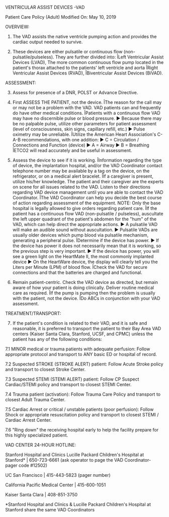 VENTRICULAR ASSIST DEVICES -VAD

Patient Care Policy (Adult)
Modified On: May 10, 2019

OVERVIEW:

1. The VAD assists the native ventricle pumping action and provides the cardiac output needed to survive.

2. These devices are either pulsatile or continuous flow (non-pulsatile/pulseless). They are further divided into:
ÎLeft Ventricular Assist Devices (LVAD), The more common continuous flow pump located in the patient's thorax attached to the patients' left ventricle and aorta
ÎRight Ventricular Assist Devices (RVAD),
ÎBiventricular Assist Devices (BiVAD).

ASSESSMENT:

3. Assess for presence of a DNR, POLST or Advance Directive.

4. First ASSESS THE PATIENT, not the device.
ÎThe reason for the call may or may not be a problem with the VAD. VAD patients can and frequently do have other medical conditions.
ÎPatients with a continuous flow VAD may have no discernible pulse or blood pressure.
► Because there may be no palpable pulse, utilize other parameters for patient assessment (level of consciousness, skin signs, capillary refill, etc.)
► Pulse oximetry may be unreliable.
ÎUtilize the American Heart Association's C-A-B recommendations, with one addition:
► C = Circulation / Connections and Function (device)
► A = Airway
► B = Breathing
ÎETCO2 will read accurately and be useful in assessment.

5. Assess the device to see if it is working.
ÎInformation regarding the type of device, the implantation hospital, and/or the VAD Coordinator contact telephone number may be available by a tag on the device, on the refrigerator, or on a medical alert bracelet.
ÎIf a caregiver is present, utilize his/her knowledge. The patient and their caregiver are the experts on scene for all issues related to the VAD. Listen to their directions regarding VAD device management until you are able to contact the VAD Coordinator.
ÎThe VAD Coordinator can help you decide the best course of action regarding assessment of the equipment. NOTE: Only the base hospital is legally allowed to give orders regarding patient care.
ÎIf the patient has a continuous flow VAD (non-pulsatile / pulseless), auscultate the left upper quadrant of the patient's abdomen for the "hum" of the VAD, which can help direct the appropriate actions.
► A pulsatile VAD will make an audible sound without auscultation.
► Pulsatile VADs are usually older devices which pump blood via pulsatile mechanism, generating a peripheral pulse.
ÎDetermine if the device has power.
► If the device has power it does not necessarily mean that it is working, so the previous step is very important.
► If the device has power, you will see a green light on the HeartMate II, the most commonly implanted device
► On the HeartWare device, the display will clearly tell you the Liters per Minute (LPM) of blood flow.
ÎCheck the VAD for secure connections and that the batteries are charged and functional.

6. Remain patient-centric. Check the VAD device as directed, but remain aware of how your patient is doing clinically. Deliver routine medical care as required.
ÎIf the pump is pumping then the problem is usually with the patient, not the device.
ÎDo ABCs in conjunction with your VAD assessment.

TREATMENT/TRANSPORT:

7. If the patient's condition is related to their VAD, and it is safe and reasonable, it is preferred to transport the patient to their Bay Area VAD centers (Kaiser Santa Clara, Stanford, UCSF, and CPMC) unless the patient has any of the following conditions:

7.1 MINOR medical or trauma patients with adequate perfusion: Follow appropriate protocol and transport to ANY basic ED or hospital of record.

7.2 Suspected STROKE (STROKE ALERT) patient: Follow Acute Stroke policy and transport to closest Stroke Center.

7.3 Suspected STEMI (STEMI ALERT) patient: Follow CP Suspect Cardiac/STEMI policy and transport to closest STEMI Center.

7.4 Trauma patient (activation): Follow Trauma Care Policy and transport to closest Adult Trauma Center.

7.5 Cardiac Arrest or critical / unstable patients (poor perfusion): Follow Shock or appropriate resuscitation policy and transport to closest STEMI / Cardiac Arrest Center.

7.6 "Ring down" the receiving hospital early to help the facility prepare for this highly specialized patient.

VAD CENTER 24-HOUR HOTLINE:

Stanford Hospital and Clinics
Lucille Packard Children's Hospital at Stanford* | 650-723-6661 (ask operator to page the VAD Coordinator- pager code #12502)

UC San Francisco | 415-443-5823 (pager number)

California Pacific Medical Center | 415-600-1051

Kaiser Santa Clara | 408-851-3750

*Stanford Hospital and Clinics & Lucille Packard Children's Hospital at Stanford share the same VAD Coordinators





